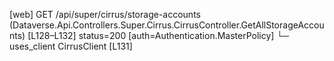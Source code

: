 [web] GET /api/super/cirrus/storage-accounts  (Dataverse.Api.Controllers.Super.Cirrus.CirrusController.GetAllStorageAccounts)  [L128–L132] status=200 [auth=Authentication.MasterPolicy]
  └─ uses_client CirrusClient [L131]

